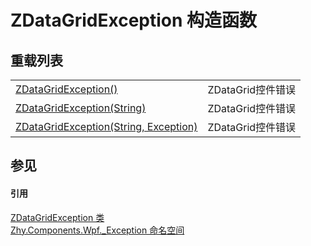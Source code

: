 # ZDataGridException 构造函数


## 重载列表
<table>
<tr>
<td><a href="M_Zhy_Components_Wpf__Exception_ZDataGridException__ctor.md">ZDataGridException()</a></td>
<td>ZDataGrid控件错误</td></tr>
<tr>
<td><a href="M_Zhy_Components_Wpf__Exception_ZDataGridException__ctor_1.md">ZDataGridException(String)</a></td>
<td>ZDataGrid控件错误</td></tr>
<tr>
<td><a href="M_Zhy_Components_Wpf__Exception_ZDataGridException__ctor_2.md">ZDataGridException(String, Exception)</a></td>
<td>ZDataGrid控件错误</td></tr>
</table>

## 参见


#### 引用
<a href="T_Zhy_Components_Wpf__Exception_ZDataGridException.md">ZDataGridException 类</a>  
<a href="N_Zhy_Components_Wpf__Exception.md">Zhy.Components.Wpf._Exception 命名空间</a>  
